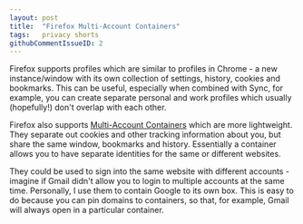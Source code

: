 ```yaml
---
layout: post
title:  "Firefox Multi-Account Containers"
tags:   privacy shorts
githubCommentIssueID: 2
---
```


Firefox supports profiles which are similar to profiles in Chrome - a new instance/window with its own collection of settings, history, cookies and bookmarks. This can be useful, especially when combined with Sync, for example, you can create separate personal and work profiles which usually (hopefully!) don't overlap with each other.

Firefox also supports [Multi-Account Containers][containers] which are more lightweight. They separate out cookies and other tracking information about you, but share the same window, bookmarks and history. Essentially a container allows you to have separate identities for the same or different websites.

They could be used to sign into the same website with different accounts - imagine if Gmail didn't allow you to login to multiple accounts at the same time. Personally, I use them to contain Google to its own box. This is easy to do because you can pin domains to containers, so that, for example, Gmail will always open in a particular container.

[containers]: https://addons.mozilla.org/en-GB/firefox/addon/multi-account-containers/
